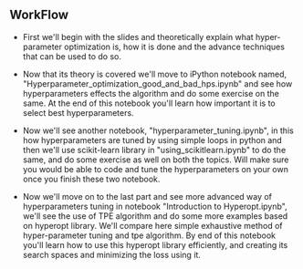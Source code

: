 ## WorkFlow

* First we'll begin with the slides and theoretically explain what hyper-parameter optimization is, how it is done and the advance techniques that can be used to do so.

* Now that its theory is covered we'll move to iPython notebook named,
"Hyperparameter_optimization_good_and_bad_hps.ipynb" and see how hyperparameters effects the algorithm and do some exercise on the same. At the end of this notebook you'll learn how important it is to select best hyperparameters.

* Now we'll see another notebook, "hyperparameter_tuning.ipynb", in this how hyperparameters are tuned by using simple loops in python and then we'll use scikit-learn library in "using_scikitlearn.ipynb" to do the same, and do some exercise as well on both the topics. Will make sure you would be able to code and tune the hyperparameters on your own once you finish these two notebook.

* Now we'll move on to the last part and see more advanced way of hyperparameters tuning in notebook "Introduction to Hyperopt.ipynb", we'll see the use of TPE algorithm and do some more examples based on hyperopt library. We'll compare here simple exhaustive method of hyper-parameter tuning and tpe algorithm. By end of this notebook you'll learn how to use this hyperopt library efficiently, and creating its search spaces and minimizing the loss using it.
